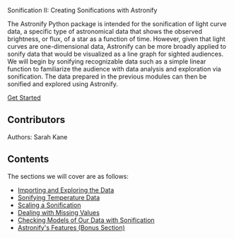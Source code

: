 Sonification II: Creating Sonifications with Astronify

The Astronify Python package is intended for the sonification of light curve data, a specific type of astronomical data that shows the observed brightness, or flux, of a star as a function of time. However, given that light curves are one-dimensional data, Astronify can be more broadly applied to sonify data that would be visualized as a line graph for sighted audiences. We will begin by sonifying recognizable data such as a simple linear function to familiarize the audience with data analysis and exploration via sonification. The data prepared in the previous modules can then be sonified and explored using Astronify.

[Get Started](sections/import_data.md)  

## Contributors

Authors: Sarah Kane

## Contents

The sections we will cover are as follows:
- [Importing and Exploring the Data](sections/import_data.md)  
- [Sonifying Temperature Data](sections/sonify_temperature.md)  
- [Scaling a Sonification](sections/scaling_sonifications.md)  
- [Dealing with Missing Values](sections/missing_values.md)  
- [Checking Models of Our Data with Sonification](sections/temperature_models.md)  
- [Astronify's Features (Bonus Section)](sections/astronify_parameters.md)  

